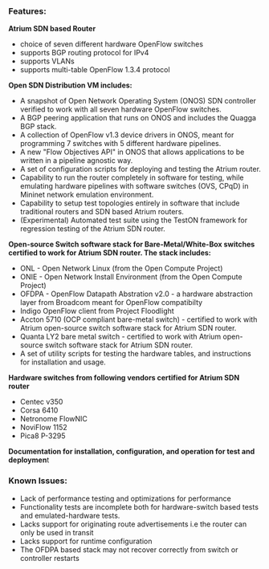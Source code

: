 ### Features:
**Atrium SDN based Router**
* choice of seven different hardware OpenFlow switches
* supports  BGP routing protocol for IPv4
* supports VLANs
* supports multi-table OpenFlow 1.3.4 protocol

**Open SDN Distribution VM includes:**
* A snapshot of Open Network Operating System (ONOS) SDN controller verified to work with all seven hardware OpenFlow switches.
* A BGP peering application that runs on ONOS and includes the Quagga BGP stack.
* A collection of OpenFlow v1.3 device drivers in ONOS, meant for programming 7 switches with 5 different hardware pipelines.
* A new "Flow Objectives API" in ONOS that allows applications to be written in a pipeline agnostic way.
* A set of configuration scripts for deploying and testing the Atrium router.
* Capability to run the router completely in software for testing, while emulating hardware pipelines with software switches (OVS, CPqD) in Mininet network emulation environment.
* Capability to setup test topologies entirely in software  that include traditional routers and SDN based Atrium routers.
* (Experimental) Automated test suite using the TestON framework for regression testing of the Atrium SDN router.

**Open-source Switch software stack for Bare-Metal/White-Box switches certified to work for Atrium SDN router. The stack includes:**
* ONL - Open Network Linux (from the Open Compute Project)
* ONIE - Open Network Install Environment (from the Open Compute Project)
* OFDPA - OpenFlow Datapath Abstration v2.0 - a hardware abstraction layer from Broadcom meant for OpenFlow compatibilty
* Indigo OpenFlow client from Project Floodlight
* Accton 5710 (OCP compliant bare-metal switch) - certified to work with Atrium open-source switch software stack for Atrium SDN router.
* Quanta LY2 bare metal switch - certified to work with Atrium open-source switch software stack for Atrium SDN router.
* A set of utility scripts for testing the hardware tables, and instructions for installation and usage.

**Hardware switches from following vendors certified for Atrium SDN router**
* Centec v350
* Corsa 6410
* Netronome FlowNIC
* NoviFlow 1152
* Pica8 P-3295

**Documentation for installation, configuration, and operation for test and deploymen**t
 

### Known Issues:
* Lack of performance testing and optimizations for performance
* Functionality tests are incomplete both for hardware-switch based tests and emulated-hardware tests.
* Lacks support for originating route advertisements i.e the router can only be used in transit
* Lacks support for runtime configuration
* The OFDPA based stack may not recover correctly from switch or controller restarts